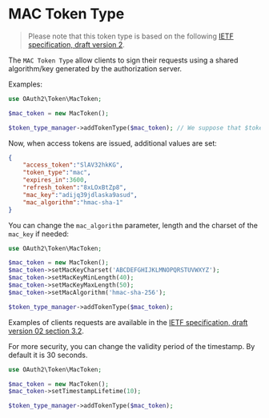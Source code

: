 MAC Token Type
==============

> Please note that this token type is based on the following [IETF specification, draft version 2](https://tools.ietf.org/html/draft-ietf-oauth-v2-http-mac-02).

The `MAC Token Type` allow clients to sign their requests using a shared algorithm/key generated by the authorization server.

Examples:

```php
use OAuth2\Token\MacToken;

$mac_token = new MacToken();

$token_type_manager->addTokenType($mac_token); // We suppose that $token_type_manager is an instance of a `OAuth2\Token\TokenTypeManagerInterface`.
```

Now, when access tokens are issued, additional values are set:

```json
{
    "access_token":"SlAV32hkKG",
    "token_type":"mac",
    "expires_in":3600,
    "refresh_token":"8xLOxBtZp8",
    "mac_key":"adijq39jdlaska9asud",
    "mac_algorithm":"hmac-sha-1"
}
```

You can change the `mac_algorithm` parameter, length and the charset of the `mac_key` if needed:

```php
use OAuth2\Token\MacToken;

$mac_token = new MacToken();
$mac_token->setMacKeyCharset('ABCDEFGHIJKLMNOPQRSTUVWXYZ');
$mac_token->setMacKeyMinLength(40);
$mac_token->setMacKeyMaxLength(50);
$mac_token->setMacAlgorithm('hmac-sha-256');

$token_type_manager->addTokenType($mac_token);
```

Examples of clients requests are available in the [IETF specification, draft version 02 section 3.2](https://tools.ietf.org/html/draft-ietf-oauth-v2-http-mac-02#section-3.2).

For more security, you can change the validity period of the timestamp. By default it is 30 seconds.

```php
use OAuth2\Token\MacToken;

$mac_token = new MacToken();
$mac_token->setTimestampLifetime(10);

$token_type_manager->addTokenType($mac_token);
```
